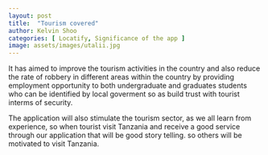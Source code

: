 ```yaml
---
layout: post
title:  "Tourism covered"
author: Kelvin Shoo
categories: [ Locatify, Significance of the app ]
image: assets/images/utalii.jpg
---
```

 It has aimed to improve the tourism activities in the country and also reduce the rate of robbery in different areas within the country by providing employment opportunity to both undergraduate and graduates students who can be identified by local goverment so as build trust with tourist interms of security.

 The application will also stimulate the tourism sector, as we all learn from experience, so when tourist visit Tanzania and receive a good service through our application that will be good story telling. so others will be motivated to visit Tanzania.



